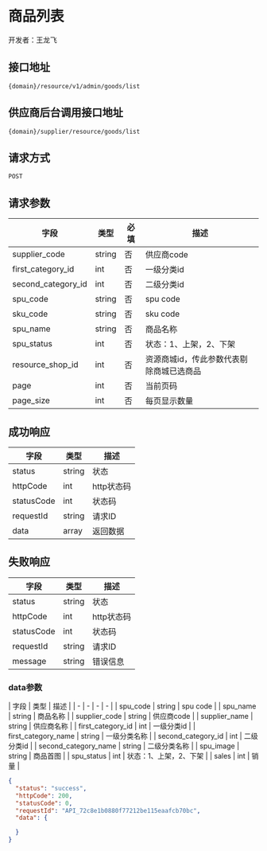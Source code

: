 # 商品列表

开发者：王龙飞

## 接口地址
`{domain}/resource/v1/admin/goods/list`

## 供应商后台调用接口地址
`{domain}/supplier/resource/goods/list`

## 请求方式

`POST`

## 请求参数

| 字段 | 类型 | 必填 | 描述 |
| - | - | - | - |
| supplier_code | string | 否 | 供应商code |
| first_category_id | int | 否 | 一级分类id |
| second_category_id | int | 否 | 二级分类id |
| spu_code | string | 否 | spu code |
| sku_code | string | 否 | sku code |
| spu_name | string | 否 | 商品名称 |
| spu_status | int | 否 | 状态：1、上架，2、下架 |
| resource_shop_id | int | 否 | 资源商城id，传此参数代表剔除商城已选商品 |
| page | int | 否 | 当前页码 |
| page_size | int | 否 | 每页显示数量 |

## 成功响应

| 字段       | 类型    | 描述        |
| ---------- | ------- | ----------- |
| status    | string  | 状态    |
| httpCode     | int  | http状态码    |
| statusCode | int  | 状态码 |
| requestId | string  | 请求ID |
| data  | array  | 返回数据      |

## 失败响应

| 字段       | 类型    | 描述        |
| ---------- | ------- | ----------- |
| status    | string  | 状态    |
| httpCode     | int  | http状态码    |
| statusCode | int  | 状态码 |
| requestId | string  | 请求ID |
| message  | string  | 错误信息      |

### data参数

| 字段 | 类型 | 描述 |
| - | - | - | - |
| spu_code | string | spu code |
| spu_name | string | 商品名称 |
| supplier_code | string | 供应商code |
| supplier_name | string | 供应商名称 |
| first_category_id | int | 一级分类id |
| first_category_name | string | 一级分类名称 |
| second_category_id | int | 二级分类id |
| second_category_name | string | 二级分类名称 |
| spu_image | string | 商品首图 |
| spu_status | int | 状态：1、上架，2、下架 |
| sales | int | 销量 |

```json
{
  "status": "success",
  "httpCode": 200,
  "statusCode": 0,
  "requestId": "API_72c8e1b0880f77212be115eaafcb70bc",
  "data": {

  }
}
```
